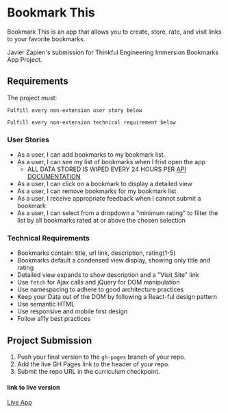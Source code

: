 # Bookmark This

Bookmark This is an app that allows you to create, store, rate, and visit links to your favorite bookmarks.

Javier Zapien's submission for Thinkful Engineering Immersion Bookmarks App Project.

## Requirements

The project must:

```Fulfill every non-extension user story below```

```Fulfill every non-extension technical requirement below```


### User Stories

* As a user, I can add bookmarks to my bookmark list.
* As a user, I can see my list of bookmarks when I frist open the app
  * ALL DATA STORED IS WIPED EVERY 24 HOURS PER [API DOCUMENTATION](https://thinkful-list-api.herokuapp.com/endpoints/bookmarks)
* As a user, I can click on a bookmark to display a detailed view
* As a user, I can remove bookmarks for my bookmark list
* As a user, I receive appropriate feedback when I cannot submit a bookmark
* As a user, I can select from a dropdown a "minimum rating" to filter the list by all bookmarks rated at or above the chosen selection


### Technical Requirements

* Bookmarks contain: title, url link, description, rating(1-5)
* Bookmarks default a condensed view display, showing only title and rating
* Detailed view expands to show description and a "Visit Site" link
* Use `fetch` for Ajax calls and jQuery for DOM manipulation
* Use namespacing to adhere to good architecture practices
* Keep your Data out of the DOM by following a React-ful design pattern
* Use semantic HTML
* Use responsive and mobile first design
* Follow a11y best practices

## Project Submission
1. Push your final version to the `gh-pages` branch of your repo.
2. Add the live GH Pages link to the header of your repo.
3. Submit the repo URL in the curriculum checkpoint.

#### link to live version
[Live App](https://github.com/thinkful-ei-iguana/javier-bookmarks-app)